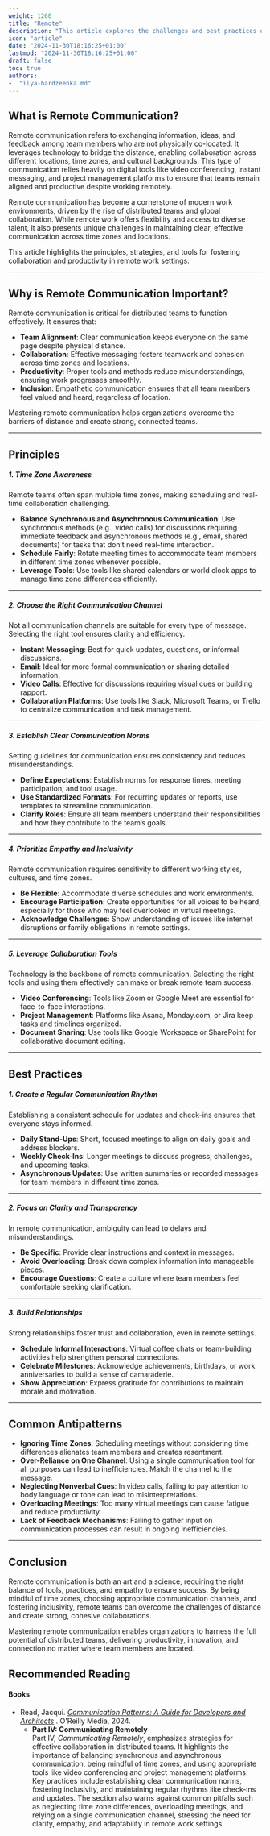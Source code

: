 ```yaml
---
weight: 1260
title: "Remote"
description: "This article explores the challenges and best practices of remote communication."
icon: "article"
date: "2024-11-30T18:16:25+01:00"
lastmod: "2024-11-30T18:16:25+01:00"
draft: false
toc: true
authors:
-  "ilya-hardzeenka.md"
---
```

## What is Remote Communication?

Remote communication refers to exchanging information, ideas, and feedback among team members who are not physically co-located. It leverages technology to bridge the distance, enabling collaboration across different locations, time zones, and cultural backgrounds. This type of communication relies heavily on digital tools like video conferencing, instant messaging, and project management platforms to ensure that teams remain aligned and productive despite working remotely.

Remote communication has become a cornerstone of modern work environments, driven by the rise of distributed teams and global collaboration. While remote work offers flexibility and access to diverse talent, it also presents unique challenges in maintaining clear, effective communication across time zones and locations.

This article highlights the principles, strategies, and tools for fostering collaboration and productivity in remote work settings.

---

## Why is Remote Communication Important?

Remote communication is critical for distributed teams to function effectively. It ensures that:

* **Team Alignment**: Clear communication keeps everyone on the same page despite physical distance.
* **Collaboration**: Effective messaging fosters teamwork and cohesion across time zones and locations.
* **Productivity**: Proper tools and methods reduce misunderstandings, ensuring work progresses smoothly.
* **Inclusion**: Empathetic communication ensures that all team members feel valued and heard, regardless of location.

Mastering remote communication helps organizations overcome the barriers of distance and create strong, connected teams.

---

## Principles

##### 1. Time Zone Awareness

Remote teams often span multiple time zones, making scheduling and real-time collaboration challenging.

* **Balance Synchronous and Asynchronous Communication**: Use synchronous methods (e.g., video calls) for discussions requiring immediate feedback and asynchronous methods (e.g., email, shared documents) for tasks that don’t need real-time interaction.
* **Schedule Fairly**: Rotate meeting times to accommodate team members in different time zones whenever possible.
* **Leverage Tools**: Use tools like shared calendars or world clock apps to manage time zone differences efficiently.

---

##### 2. Choose the Right Communication Channel

Not all communication channels are suitable for every type of message. Selecting the right tool ensures clarity and efficiency.

* **Instant Messaging**: Best for quick updates, questions, or informal discussions.
* **Email**: Ideal for more formal communication or sharing detailed information.
* **Video Calls**: Effective for discussions requiring visual cues or building rapport.
* **Collaboration Platforms**: Use tools like Slack, Microsoft Teams, or Trello to centralize communication and task management.

---

##### 3. Establish Clear Communication Norms

Setting guidelines for communication ensures consistency and reduces misunderstandings.

* **Define Expectations**: Establish norms for response times, meeting participation, and tool usage.
* **Use Standardized Formats**: For recurring updates or reports, use templates to streamline communication.
* **Clarify Roles**: Ensure all team members understand their responsibilities and how they contribute to the team’s goals.

---

##### 4. Prioritize Empathy and Inclusivity

Remote communication requires sensitivity to different working styles, cultures, and time zones.

* **Be Flexible**: Accommodate diverse schedules and work environments.
* **Encourage Participation**: Create opportunities for all voices to be heard, especially for those who may feel overlooked in virtual meetings.
* **Acknowledge Challenges**: Show understanding of issues like internet disruptions or family obligations in remote settings.

---

##### 5. Leverage Collaboration Tools

Technology is the backbone of remote communication. Selecting the right tools and using them effectively can make or break remote team success.

* **Video Conferencing**: Tools like Zoom or Google Meet are essential for face-to-face interactions.
* **Project Management**: Platforms like Asana, Monday.com, or Jira keep tasks and timelines organized.
* **Document Sharing**: Use tools like Google Workspace or SharePoint for collaborative document editing.

---

## Best Practices

##### 1. Create a Regular Communication Rhythm

Establishing a consistent schedule for updates and check-ins ensures that everyone stays informed.

* **Daily Stand-Ups**: Short, focused meetings to align on daily goals and address blockers.
* **Weekly Check-Ins**: Longer meetings to discuss progress, challenges, and upcoming tasks.
* **Asynchronous Updates**: Use written summaries or recorded messages for team members in different time zones.

---

##### 2. Focus on Clarity and Transparency

In remote communication, ambiguity can lead to delays and misunderstandings.

* **Be Specific**: Provide clear instructions and context in messages.
* **Avoid Overloading**: Break down complex information into manageable pieces.
* **Encourage Questions**: Create a culture where team members feel comfortable seeking clarification.

---

##### 3. Build Relationships

Strong relationships foster trust and collaboration, even in remote settings.

* **Schedule Informal Interactions**: Virtual coffee chats or team-building activities help strengthen personal connections.
* **Celebrate Milestones**: Acknowledge achievements, birthdays, or work anniversaries to build a sense of camaraderie.
* **Show Appreciation**: Express gratitude for contributions to maintain morale and motivation.

---

## Common Antipatterns

* **Ignoring Time Zones**: Scheduling meetings without considering time differences alienates team members and creates resentment.
* **Over-Reliance on One Channel**: Using a single communication tool for all purposes can lead to inefficiencies. Match the channel to the message.
* **Neglecting Nonverbal Cues**: In video calls, failing to pay attention to body language or tone can lead to misinterpretations.
* **Overloading Meetings**: Too many virtual meetings can cause fatigue and reduce productivity.
* **Lack of Feedback Mechanisms**: Failing to gather input on communication processes can result in ongoing inefficiencies.

---

## Conclusion

Remote communication is both an art and a science, requiring the right balance of tools, practices, and empathy to ensure success. By being mindful of time zones, choosing appropriate communication channels, and fostering inclusivity, remote teams can overcome the challenges of distance and create strong, cohesive collaborations.

Mastering remote communication enables organizations to harness the full potential of distributed teams, delivering productivity, innovation, and connection no matter where team members are located.

## Recommended Reading

#### Books

* Read, Jacqui. *[Communication Patterns: A Guide for Developers and Architects](https://communicationpatternsbook.com/)* . O'Reilly Media, 2024.
  * **Part IV: Communicating Remotely**\
    Part IV, *Communicating Remotely*, emphasizes strategies for effective collaboration in distributed teams. It highlights the importance of balancing synchronous and asynchronous communication, being mindful of time zones, and using appropriate tools like video conferencing and project management platforms. Key practices include establishing clear communication norms, fostering inclusivity, and maintaining regular rhythms like check-ins and updates. The section also warns against common pitfalls such as neglecting time zone differences, overloading meetings, and relying on a single communication channel, stressing the need for clarity, empathy, and adaptability in remote work settings.

